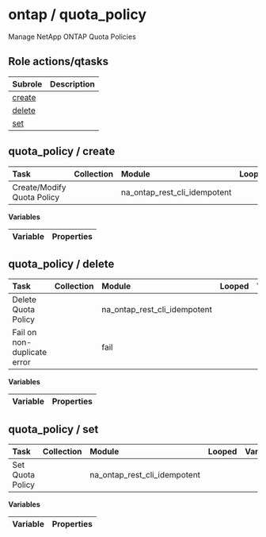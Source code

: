 # ontap / quota_policy 
Manage NetApp ONTAP Quota Policies  
  






## Role actions/qtasks

| Subrole | Description |
| :------ | :---------- |
| [create](#quota_policy--create) |  |
| [delete](#quota_policy--delete) |  |
| [set](#quota_policy--set) |  |



## quota_policy / create

| Task | Collection | Module | Looped | Variables |
| :--- | :--------- | :----- | :----- | :-------- |
| Create/Modify Quota Policy  |  | na_ontap_rest_cli_idempotent |  |  |


**Variables**

| Variable | Properties |
| :------- | :--------- |



## quota_policy / delete

| Task | Collection | Module | Looped | Variables |
| :--- | :--------- | :----- | :----- | :-------- |
| Delete Quota Policy  |  | na_ontap_rest_cli_idempotent |  |  |
| Fail on non-duplicate error |  | fail |  |  |


**Variables**

| Variable | Properties |
| :------- | :--------- |



## quota_policy / set

| Task | Collection | Module | Looped | Variables |
| :--- | :--------- | :----- | :----- | :-------- |
| Set Quota Policy  |  | na_ontap_rest_cli_idempotent |  |  |


**Variables**

| Variable | Properties |
| :------- | :--------- |





